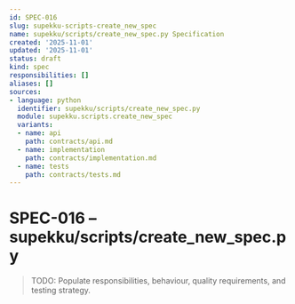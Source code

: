 ```yaml
---
id: SPEC-016
slug: supekku-scripts-create_new_spec
name: supekku/scripts/create_new_spec.py Specification
created: '2025-11-01'
updated: '2025-11-01'
status: draft
kind: spec
responsibilities: []
aliases: []
sources:
- language: python
  identifier: supekku/scripts/create_new_spec.py
  module: supekku.scripts.create_new_spec
  variants:
  - name: api
    path: contracts/api.md
  - name: implementation
    path: contracts/implementation.md
  - name: tests
    path: contracts/tests.md
---
```


# SPEC-016 – supekku/scripts/create_new_spec.py

> TODO: Populate responsibilities, behaviour, quality requirements, and testing strategy.
